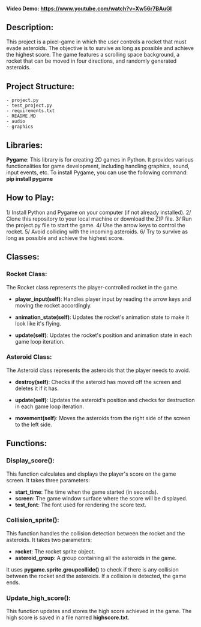 #### Video Demo:  <https://www.youtube.com/watch?v=Xw56r7BAuGI>

## Description:
This project is a pixel-game in which the user controls a rocket that must evade asteroids.
The objective is to survive as long as possible and achieve the highest score. The game features a scrolling space background, a rocket that can be moved in four directions, and randomly generated asteroids.

## Project Structure:
    - project.py
    - test_project.py
    - requirements.txt
    - README.MD
    - audio
    - graphics

## Libraries:
**Pygame**: This library is for creating 2D games in Python. It provides various functionalities for game development, including handling graphics, sound, input events, etc. To install Pygame, you can use the following command: **pip install pygame**

## How to Play:
1/ Install Python and Pygame on your computer (if not already installed).
2/ Clone this repository to your local machine or download the ZIP file.
3/ Run the project.py file to start the game.
4/ Use the arrow keys to control the rocket.
5/ Avoid colliding with the incoming asteroids.
6/ Try to survive as long as possible and achieve the highest score.

## Classes:
### Rocket Class:
The Rocket class represents the player-controlled rocket in the game. 

- **player_input(self)**: Handles player input by reading the arrow keys and moving the rocket accordingly.

- **animation_state(self)**: Updates the rocket's animation state to make it look like it's flying.

- **update(self)**: Updates the rocket's position and animation state in each game loop iteration.

### Asteroid Class:
The Asteroid class represents the asteroids that the player needs to avoid.

- **destroy(self)**: Checks if the asteroid has moved off the screen and deletes it if it has.

- **update(self)**: Updates the asteroid's position and checks for destruction in each game loop iteration.

- **movement(self)**: Moves the asteroids from the right side of the screen to the left side.


## Functions:
### Display_score():
This function calculates and displays the player's score on the game screen. It takes three parameters:
- **start_time**: The time when the game started (in seconds).
- **screen**: The game window surface where the score will be displayed.
- **test_font**: The font used for rendering the score text.

### Collision_sprite():
This function handles the collision detection between the rocket and the asteroids. It takes two parameters:
- **rocket**: The rocket sprite object.
- **asteroid_group**: A group containing all the asteroids in the game.

It uses **pygame.sprite.groupcollide()** to check if there is any collision between the rocket and the asteroids. If a collision is detected, the game ends.

### Update_high_score():
This function updates and stores the high score achieved in the game. The high score is saved in a file named **highscore.txt**.
